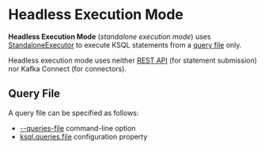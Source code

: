 # Headless Execution Mode

**Headless Execution Mode** (_standalone execution mode_) uses [StandaloneExecutor](StandaloneExecutor.md) to execute KSQL statements from a [query file](#query-file) only.

Headless execution mode uses neither [REST API](../rest/index.md) (for statement submission) nor Kafka Connect (for connectors).

## Query File

A query file can be specified as follows:

* [--queries-file](../rest/KsqlServerMain.md#queries-file) command-line option
* [ksql.queries.file](../rest/ServerOptions.md#ksql.queries.file) configuration property
